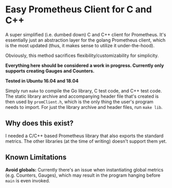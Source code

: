 # Easy Prometheus Client for C and C++
A super simplified (i.e. dumbed down) C and C++ client for Prometheus. It's essentially just an abstraction layer for the golang Prometheus client, which is the most updated (thus, it makes sense to utilize it under-the-hood).

Obviously, this method sacrifices flexibility/customizability for simplicity.

**Everything here should be considered a work in progress. Currently only supports creating Gauges and Counters.**

**Tested in Ubuntu 16.04 and 18.04**

Simply run `make` to compile the Go library, C test code, and C++ test code. The static library archive and accompanying header file that's created is then used by `promClient.h`, which is the only thing the user's program needs to import. For just the library archive and header files, run `make lib`.

## Why does this exist?
I needed a C/C++ based Prometheus library that also exports the standard metrics. The other libraries (at the time of writing) doesn't support them yet.

## Known Limitations
**Avoid globals:** Currently there's an issue when instantiating global metrics (e.g. Counters, Gauges), which may result in the program hanging before `main` is even invoked.

